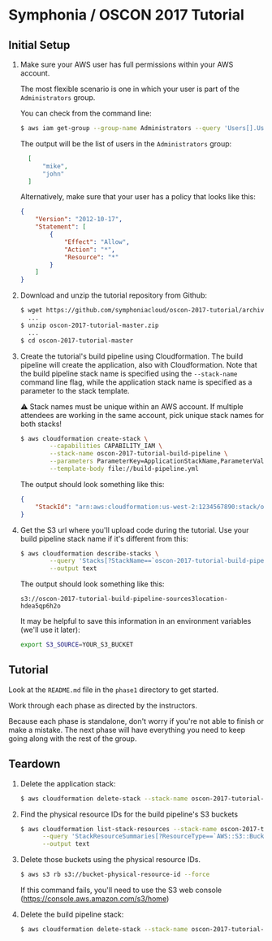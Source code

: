 # Symphonia / OSCON 2017 Tutorial

## Initial Setup

1. Make sure your AWS user has full permissions within your AWS account.

    The most flexible scenario is one in which your user is part of the `Administrators` group. 
    
    You can check from the command line:
    ```bash
    $ aws iam get-group --group-name Administrators --query 'Users[].UserName'
    ```
    The output will be the list of users in the `Administrators` group:
    ```json
      [
          "mike", 
          "john"
      ]
    ```
    Alternatively, make sure that your user has a policy that looks like this:
    ```json
    {
        "Version": "2012-10-17",
        "Statement": [
            {
                "Effect": "Allow",
                "Action": "*",
                "Resource": "*"
            }
        ]
    }
    ```
    
1. Download and unzip the tutorial repository from Github:

    ```bash
    $ wget https://github.com/symphoniacloud/oscon-2017-tutorial/archive/master.zip
      ...
    $ unzip oscon-2017-tutorial-master.zip
      ...
    $ cd oscon-2017-tutorial-master
    ```
    
1. Create the tutorial's build pipeline using Cloudformation. The build pipeline will create the application, also 
with Cloudformation. Note that the build pipeline stack name is specified using the `--stack-name` command line flag, while
the application stack name is specified as a parameter to the stack template.
   
   :warning: Stack names must be unique within an AWS account. If multiple attendees are working in the same account, 
   pick unique stack names for both stacks!
   
    ```bash
    $ aws cloudformation create-stack \
            --capabilities CAPABILITY_IAM \
            --stack-name oscon-2017-tutorial-build-pipeline \
            --parameters ParameterKey=ApplicationStackName,ParameterValue=oscon-2017-tutorial-application \
            --template-body file://build-pipeline.yml
    ```
   The output should look something like this:
    ```json
    {
        "StackId": "arn:aws:cloudformation:us-west-2:1234567890:stack/oscon-2017-tutorial-build-pipeline/7972b720-2f5b-11e7-bd3d-503acbd4dcfd"
    }
    ```
    
1. Get the S3 url where you'll upload code during the tutorial. Use your build pipeline stack name if it's different from this:
    ```bash
    $ aws cloudformation describe-stacks \
            --query 'Stacks[?StackName==`oscon-2017-tutorial-build-pipeline`].Outputs[0][?OutputKey==`SourceS3Bucket`].OutputValue' \
            --output text
    ```
    The output should look something like this:
    ```
    s3://oscon-2017-tutorial-build-pipeline-sources3location-hdea5qp6h2o
    ```
    It may be helpful to save this information in an environment variables (we'll use it later):
    ```bash
    export S3_SOURCE=YOUR_S3_BUCKET
    ```
    
## Tutorial

Look at the `README.md` file in the `phase1` directory to get started.

Work through each phase as directed by the instructors.

Because each phase is standalone, don't worry if you're not able to finish or make a mistake. The next phase will have everything you need to keep going along with the rest of the group.

## Teardown

1. Delete the application stack:
    ```bash
    $ aws cloudformation delete-stack --stack-name oscon-2017-tutorial-application
    ```

1. Find the physical resource IDs for the build pipeline's S3 buckets
    ```bash
    $ aws cloudformation list-stack-resources --stack-name oscon-2017-tutorial-build-pipeline \
          --query 'StackResourceSummaries[?ResourceType==`AWS::S3::Bucket`].PhysicalResourceId' \
          --output text
    ```

1. Delete those buckets using the physical resource IDs.
    ```bash
    $ aws s3 rb s3://bucket-physical-resource-id --force
    ```
    If this command fails, you'll need to use the S3 web console (https://console.aws.amazon.com/s3/home)

1. Delete the build pipeline stack:
    ```bash
    $ aws cloudformation delete-stack --stack-name oscon-2017-tutorial-build-pipeline
    ```
